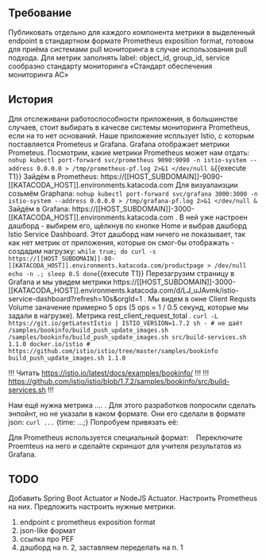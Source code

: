 ## Требование
Публиковать отдельно для каждого компонента метрики в выделенный endpoint в стандартном формате Prometheus exposition format, готовом для приёма системами pull мониторинга в случае использования pull подхода. Для метрик заполнять label:  object_id, group_id, service сообразно стандарту мониторинга «Стандарт обеспечения мониторинга АС»
## История
Для отслеживани работоспособности приложения, в большинстве случаев, стоит выбирать в качесве системы мониторинга Prometheus, если на то нет оснований. Наше приложение испльзует Istio, с которым поставляется Prometeus и Grafana. Grafana отображает метрики Prometeus. Посмотрим, какие метрики Prometheus может нам отдать:
``nohup kubectl port-forward svc/prometheus 9090:9090 -n istio-system --address 0.0.0.0 > /tmp/prometheus-pf.log 2>&1 </dev/null &``{{execute T1}}
Зайдём в Prometheus: https://[[HOST_SUBDOMAIN]]-9090-[[KATACODA_HOST]].environments.katacoda.com
Для визуалаизции созьмём Graphana:
```nohup kubectl port-forward svc/grafana 3000:3000 -n istio-system --address 0.0.0.0 > /tmp/grafana-pf.log 2>&1 </dev/null &```
Зайдём в Grafana: https://[[HOST_SUBDOMAIN]]-3000-[[KATACODA_HOST]].environments.katacoda.com . В ней уже настроен дашборд - выбирем его, щёлкнув по кнопке Home и выбрав дашборд Istio Service Dashboard. Этот дашборд нам ничего не показывает, так как нет метрик от приложения, которые он смог-бы отображать - создадим нагрузку:
``
while true; do
  curl -s https://[[HOST_SUBDOMAIN]]-80-[[KATACODA_HOST]].environments.katacoda.com/productpage > /dev/null
  echo -n .;
  sleep 0.5
done
``{{execute T1}}
Перезагрузим страницу в Grafana и мы увидем метрики https://[[HOST_SUBDOMAIN]]-3000-[[KATACODA_HOST]].environments.katacoda.com/d/LJ_uJAvmk/istio-service-dashboard?refresh=10s&orgId=1 . Мы видем в окне Client Requsts Volume заначение примерно 5 ops (5 ops = 1 / 0.5 секунд, которые мы задали в нагрузке).
Метрика rest_client_request_total . 
``
curl -L https://git.io/getLatestIstio | ISTIO_VERSION=1.7.2 sh - # не даёт /samples/bookinfo/build_push_update_images.sh
``
``
/samples/bookinfo/build_push_update_images.sh
src/build-services.sh 1.1.0 docker.io/istio # https://github.com/istio/istio/tree/master/samples/bookinfo 
build_push_update_images.sh 1.1.0
``

!!! Читать https://istio.io/latest/docs/examples/bookinfo/ !!!
!!! https://github.com/istio/istio/blob/1.7.2/samples/bookinfo/src/build-services.sh !!! 

Нам ещё нужна метрика .... . Для этого разработков попросили сделать энпойнт, но не указали в каком формате. Они его сделали в формате json:
``curl ...`` {time: ...;}
Попробуем привязать её:

Для Prometheus используется специальный формат:
`` ``
Переключите Proemteus на него и сделайте скриншот для учителя результатов из Grafana.

## TODO
Добавить Spring Boot Actuator и NodeJS Actuator. Настроить Prometheus на них. Предложить настроить нужные метрики.
1. endpoint с prometheus exposition format
2. json-like формат
3. ссылка про PEF
4. дэшборд на п. 2, заставляем переделать на п. 1
